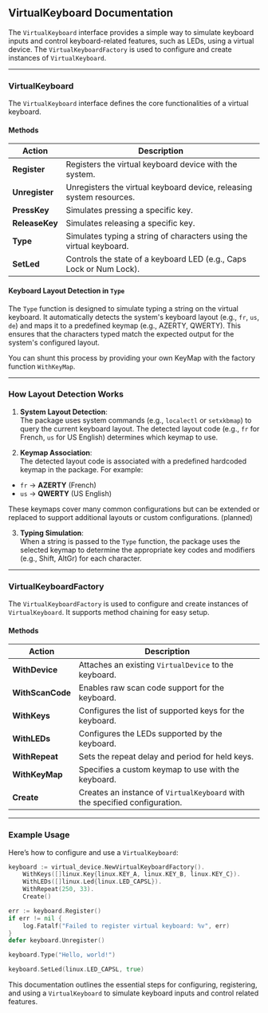 ## VirtualKeyboard Documentation

The `VirtualKeyboard` interface provides a simple way to simulate keyboard inputs and control keyboard-related features, such as LEDs, using a virtual device. 
The `VirtualKeyboardFactory` is used to configure and create instances of `VirtualKeyboard`.

---

### **VirtualKeyboard**

The `VirtualKeyboard` interface defines the core functionalities of a virtual keyboard.

#### **Methods**

| **Action**     | **Description**                                                                      |
|----------------|--------------------------------------------------------------------------------------|
| **Register**   | Registers the virtual keyboard device with the system.                               |
| **Unregister** | Unregisters the virtual keyboard device, releasing system resources.                 |
| **PressKey**   | Simulates pressing a specific key.                                                   |
| **ReleaseKey** | Simulates releasing a specific key.                                                  |
| **Type**       | Simulates typing a string of characters using the virtual keyboard.                  |
| **SetLed**     | Controls the state of a keyboard LED (e.g., Caps Lock or Num Lock).                  |


####  **Keyboard Layout Detection in `Type`**

The `Type` function is designed to simulate typing a string on the virtual keyboard. 
It automatically detects the system's keyboard layout (e.g., `fr`, `us`, `de`) and maps it to a predefined keymap (e.g., AZERTY, QWERTY). 
This ensures that the characters typed match the expected output for the system's configured layout.

You can shunt this process by providing your own KeyMap with the factory function `WithKeyMap`.

---

### **How Layout Detection Works**

1. **System Layout Detection**:  
   The package uses system commands (e.g., `localectl` or `setxkbmap`) to query the current keyboard layout. The detected layout code (e.g., `fr` for French, `us` for US English) determines which keymap to use.

2. **Keymap Association**:  
   The detected layout code is associated with a predefined hardcoded keymap in the package. For example:
  - `fr` → **AZERTY** (French)
  - `us` → **QWERTY** (US English)

These keymaps cover many common configurations but can be extended or replaced to support additional layouts or custom configurations. (planned)

3. **Typing Simulation**:  
   When a string is passed to the `Type` function, the package uses the selected keymap to determine the appropriate key codes and modifiers (e.g., Shift, AltGr) for each character.

---

### **VirtualKeyboardFactory**

The `VirtualKeyboardFactory` is used to configure and create instances of `VirtualKeyboard`. 
It supports method chaining for easy setup.

#### **Methods**

| **Action**       | **Description**                                                                   |
|------------------|-----------------------------------------------------------------------------------|
| **WithDevice**   | Attaches an existing `VirtualDevice` to the keyboard.                             |
| **WithScanCode** | Enables raw scan code support for the keyboard.                                  |
| **WithKeys**     | Configures the list of supported keys for the keyboard.                          |
| **WithLEDs**     | Configures the LEDs supported by the keyboard.                                   |
| **WithRepeat**   | Sets the repeat delay and period for held keys.                                  |
| **WithKeyMap**   | Specifies a custom keymap to use with the keyboard.                              |
| **Create**       | Creates an instance of `VirtualKeyboard` with the specified configuration.        |


---

### **Example Usage**

Here’s how to configure and use a `VirtualKeyboard`:

```go
keyboard := virtual_device.NewVirtualKeyboardFactory().
    WithKeys([]linux.Key{linux.KEY_A, linux.KEY_B, linux.KEY_C}).
    WithLEDs([]linux.Led{linux.LED_CAPSL}).
    WithRepeat(250, 33).
    Create()

err := keyboard.Register()
if err != nil {
    log.Fatalf("Failed to register virtual keyboard: %v", err)
}
defer keyboard.Unregister()

keyboard.Type("Hello, world!")

keyboard.SetLed(linux.LED_CAPSL, true)
```

This documentation outlines the essential steps for configuring, registering, and using a `VirtualKeyboard` to simulate keyboard inputs and control related features.